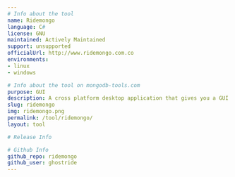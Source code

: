 ```yaml
---
# Info about the tool
name: Ridemongo
language: C#
license: GNU
maintained: Actively Maintained
support: unsupported
officialUrl: http://www.ridemongo.com.co
environments:
- linux
- windows

# Info about the tool on mongodb-tools.com
purpose: GUI
description: A cross platform desktop application that gives you a GUI interface to work with MongoDB.
slug: ridemongo
img: ridemongo.png
permalink: /tool/ridemongo/
layout: tool

# Release Info

# Github Info
github_repo: ridemongo
github_user: ghostride
---
```

